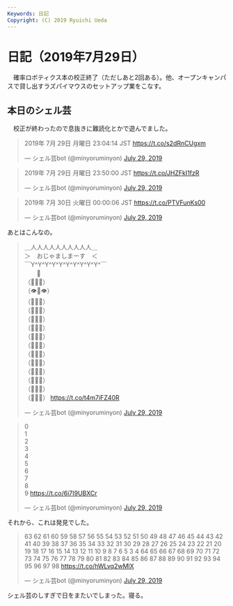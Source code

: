 ```yaml
---
Keywords: 日記
Copyright: (C) 2019 Ryuichi Ueda
---
```


# 日記（2019年7月29日）

　確率ロボティクス本の校正終了（ただしあと2回ある）。他、オープンキャンパスで貸し出すラズパイマウスのセットアップ業をこなす。

## 本日のシェル芸

　校正が終わったので息抜きに難読化とかで遊んでました。

<blockquote class="twitter-tweet" data-partner="tweetdeck"><p lang="ja" dir="ltr">2019年  7月 29日 月曜日 23:04:14 JST <a href="https://t.co/s2dRnCUgxm">https://t.co/s2dRnCUgxm</a></p>&mdash; シェル芸bot (@minyoruminyon) <a href="https://twitter.com/minyoruminyon/status/1155841465429327873?ref_src=twsrc%5Etfw">July 29, 2019</a></blockquote>
<script async src="https://platform.twitter.com/widgets.js" charset="utf-8"></script>


<blockquote class="twitter-tweet" data-partner="tweetdeck"><p lang="ja" dir="ltr">2019年  7月 29日 月曜日 23:50:00 JST <a href="https://t.co/JHZFkI1fzR">https://t.co/JHZFkI1fzR</a></p>&mdash; シェル芸bot (@minyoruminyon) <a href="https://twitter.com/minyoruminyon/status/1155852983478808583?ref_src=twsrc%5Etfw">July 29, 2019</a></blockquote>
<script async src="https://platform.twitter.com/widgets.js" charset="utf-8"></script>


<blockquote class="twitter-tweet" data-partner="tweetdeck"><p lang="ja" dir="ltr">2019年  7月 30日 火曜日 00:00:06 JST <a href="https://t.co/PTVFunKs00">https://t.co/PTVFunKs00</a></p>&mdash; シェル芸bot (@minyoruminyon) <a href="https://twitter.com/minyoruminyon/status/1155855527366156293?ref_src=twsrc%5Etfw">July 29, 2019</a></blockquote>
<script async src="https://platform.twitter.com/widgets.js" charset="utf-8"></script>

あとはこんなの。

<blockquote class="twitter-tweet" data-partner="tweetdeck"><p lang="ja" dir="ltr">＿人人人人人人人人人人＿<br>＞　おじゃましまーす　＜<br>￣Y^Y^Y^Y^Y^Y^Y^Y^Y^Y^￣<br>　　👑<br>（💩💩💩）<br>（👁💩👁）<br>（💩👃💩）<br>（💩👄💩）<br>（💩💩💩）<br>（💩💩💩）<br>（💩💩💩）<br>（💩💩💩）<br>（💩💩💩）<br>（💩💩💩）<br>（💩💩💩）<br>（💩💩💩）<br>（💩💩💩）<br>（💩💩💩） <a href="https://t.co/t4m7iFZ40R">https://t.co/t4m7iFZ40R</a></p>&mdash; シェル芸bot (@minyoruminyon) <a href="https://twitter.com/minyoruminyon/status/1155771016938831878?ref_src=twsrc%5Etfw">July 29, 2019</a></blockquote>
<script async src="https://platform.twitter.com/widgets.js" charset="utf-8"></script>


<blockquote class="twitter-tweet" data-partner="tweetdeck"><p lang="und" dir="ltr">0<br>1<br>2<br>3<br>4<br>5<br>6<br>7<br>8<br>9 <a href="https://t.co/6i7I9UBXCr">https://t.co/6i7I9UBXCr</a></p>&mdash; シェル芸bot (@minyoruminyon) <a href="https://twitter.com/minyoruminyon/status/1155824924902039552?ref_src=twsrc%5Etfw">July 29, 2019</a></blockquote>
<script async src="https://platform.twitter.com/widgets.js" charset="utf-8"></script>


それから、これは発見でした。


<blockquote class="twitter-tweet" data-partner="tweetdeck"><p lang="und" dir="ltr">63 62 61 60 59 58 57 56 55 54 53 52 51 50 49 48 47 46 45 44 43 42 41 40 39 38 37 36 35 34 33 32 31 30 29 28 27 26 25 24 23 22 21 20 19 18 17 16 15 14 13 12 11 10 9 8 7 6 5 3 4 64 65 66 67 68 69 70 71 72 73 74 75 76 77 78 79 80 81 82 83 84 85 86 87 88 89 90 91 92 93 94 95 96 97 98 <a href="https://t.co/hWLvq2wMlX">https://t.co/hWLvq2wMlX</a></p>&mdash; シェル芸bot (@minyoruminyon) <a href="https://twitter.com/minyoruminyon/status/1155838093397639168?ref_src=twsrc%5Etfw">July 29, 2019</a></blockquote>
<script async src="https://platform.twitter.com/widgets.js" charset="utf-8"></script>


シェル芸のしすぎで日をまたいでしまった。寝る。
